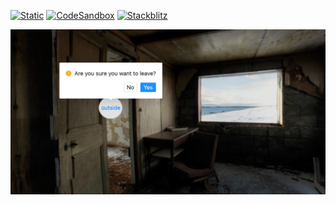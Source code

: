 [![Static](https://img.shields.io/badge/demo-%23646CFF.svg?logo=html5&logoColor=white)](https://pmndrs.github.io/examples/sky-dome-with-annotations)
[![CodeSandbox](https://img.shields.io/badge/codesandbox-040404?logo=codesandbox&logoColor=DBDBDB)](https://codesandbox.io/s/github/pmndrs/examples/tree/main/apps/sky-dome-with-annotations)
[![Stackblitz](https://img.shields.io/badge/stackblitz-fff?logo=Stackblitz&logoColor=1389FD)](https://stackblitz.com/github/pmndrs/examples/tree/main/apps/sky-dome-with-annotations)

![](thumbnail.png)

